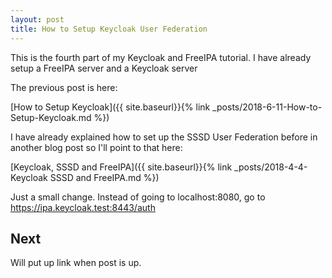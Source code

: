 ```yaml
---
layout: post
title: How to Setup Keycloak User Federation
---
```


This is the fourth part of my Keycloak and FreeIPA tutorial. I have already setup a FreeIPA server and a Keycloak server

The previous post is here:

[How to Setup Keycloak]({{ site.baseurl}}{% link _posts/2018-6-11-How-to-Setup-Keycloak.md %})

I have already explained how to set up the SSSD User Federation before in another blog post so I'll point to that here:

[Keycloak, SSSD and FreeIPA]({{ site.baseurl}}{% link _posts/2018-4-4-Keycloak SSSD and FreeIPA.md %})

Just a small change. Instead of going to localhost:8080, go to https://ipa.keycloak.test:8443/auth

## Next

Will put up link when post is up.
